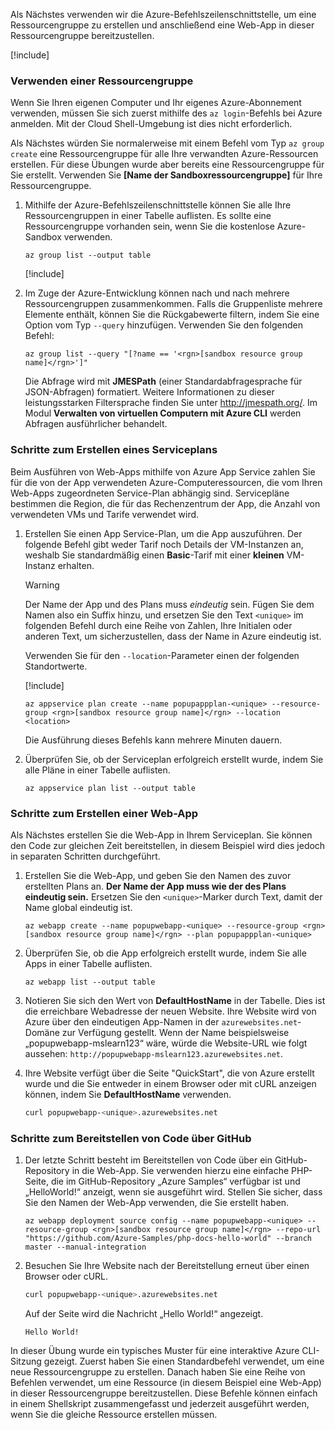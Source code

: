 Als Nächstes verwenden wir die Azure-Befehlszeilenschnittstelle, um eine Ressourcengruppe zu erstellen und anschließend eine Web-App in dieser Ressourcengruppe bereitzustellen.

[!include[](../../../includes/azure-sandbox-activate.md)]

### <a name="using-a-resource-group"></a>Verwenden einer Ressourcengruppe

Wenn Sie Ihren eigenen Computer und Ihr eigenes Azure-Abonnement verwenden, müssen Sie sich zuerst mithilfe des `az login`-Befehls bei Azure anmelden. Mit der Cloud Shell-Umgebung ist dies nicht erforderlich.

Als Nächstes würden Sie normalerweise mit einem Befehl vom Typ `az group create` eine Ressourcengruppe für alle Ihre verwandten Azure-Ressourcen erstellen. Für diese Übungen wurde aber bereits eine Ressourcengruppe für Sie erstellt. Verwenden Sie **<rgn>[Name der Sandboxressourcengruppe]</rgn>** für Ihre Ressourcengruppe.

1. Mithilfe der Azure-Befehlszeilenschnittstelle können Sie alle Ihre Ressourcengruppen in einer Tabelle auflisten. Es sollte eine Ressourcengruppe vorhanden sein, wenn Sie die kostenlose Azure-Sandbox verwenden.

    ```azurecli
    az group list --output table
    ```

    [!include[](../../../includes/azure-cloudshell-copy-paste-tip.md)]

1. Im Zuge der Azure-Entwicklung können nach und nach mehrere Ressourcengruppen zusammenkommen. Falls die Gruppenliste mehrere Elemente enthält, können Sie die Rückgabewerte filtern, indem Sie eine Option vom Typ `--query` hinzufügen. Verwenden Sie den folgenden Befehl:

    ```azurecli
    az group list --query "[?name == '<rgn>[sandbox resource group name]</rgn>']"
    ```

    Die Abfrage wird mit **JMESPath** (einer Standardabfragesprache für JSON-Abfragen) formatiert. Weitere Informationen zu dieser leistungsstarken Filtersprache finden Sie unter <http://jmespath.org/>. Im Modul **Verwalten von virtuellen Computern mit Azure CLI** werden Abfragen ausführlicher behandelt.

### <a name="steps-to-create-a-service-plan"></a>Schritte zum Erstellen eines Serviceplans

Beim Ausführen von Web-Apps mithilfe von Azure App Service zahlen Sie für die von der App verwendeten Azure-Computeressourcen, die vom Ihren Web-Apps zugeordneten Service-Plan abhängig sind. Servicepläne bestimmen die Region, die für das Rechenzentrum der App, die Anzahl von verwendeten VMs und Tarife verwendet wird.

1. Erstellen Sie einen App Service-Plan, um die App auszuführen. Der folgende Befehl gibt weder Tarif noch Details der VM-Instanzen an, weshalb Sie standardmäßig einen **Basic**-Tarif mit einer **kleinen** VM-Instanz erhalten.

    > [!WARNING]
    > Der Name der App und des Plans muss _eindeutig_ sein. Fügen Sie dem Namen also ein Suffix hinzu, und ersetzen Sie den Text `<unique>` im folgenden Befehl durch eine Reihe von Zahlen, Ihre Initialen oder anderen Text, um sicherzustellen, dass der Name in Azure eindeutig ist.

    Verwenden Sie für den `--location`-Parameter einen der folgenden Standortwerte.

    [!include[](../../../includes/azure-sandbox-regions-first-mention-note.md)]

    ```azurecli
    az appservice plan create --name popupappplan-<unique> --resource-group <rgn>[sandbox resource group name]</rgn> --location <location>
    ```

    Die Ausführung dieses Befehls kann mehrere Minuten dauern.

1. Überprüfen Sie, ob der Serviceplan erfolgreich erstellt wurde, indem Sie alle Pläne in einer Tabelle auflisten.

    ```azurecli
    az appservice plan list --output table
    ```

### <a name="steps-to-create-a-web-app"></a>Schritte zum Erstellen einer Web-App

Als Nächstes erstellen Sie die Web-App in Ihrem Serviceplan. Sie können den Code zur gleichen Zeit bereitstellen, in diesem Beispiel wird dies jedoch in separaten Schritten durchgeführt.

1. Erstellen Sie die Web-App, und geben Sie den Namen des zuvor erstellten Plans an. **Der Name der App muss wie der des Plans eindeutig sein.** Ersetzen Sie den `<unique>`-Marker durch Text, damit der Name global eindeutig ist.

    ```azurecli
    az webapp create --name popupwebapp-<unique> --resource-group <rgn>[sandbox resource group name]</rgn> --plan popupappplan-<unique>
    ```

1. Überprüfen Sie, ob die App erfolgreich erstellt wurde, indem Sie alle Apps in einer Tabelle auflisten.

    ```azurecli
    az webapp list --output table
    ```

1. Notieren Sie sich den Wert von **DefaultHostName** in der Tabelle. Dies ist die erreichbare Webadresse der neuen Website. Ihre Website wird von Azure über den eindeutigen App-Namen in der `azurewebsites.net`-Domäne zur Verfügung gestellt. Wenn der Name beispielsweise „popupwebapp-mslearn123“ wäre, würde die Website-URL wie folgt aussehen: `http://popupwebapp-mslearn123.azurewebsites.net`.

1. Ihre Website verfügt über die Seite "QuickStart", die von Azure erstellt wurde und die Sie entweder in einem Browser oder mit cURL anzeigen können, indem Sie **DefaultHostName** verwenden.

    ```bash
    curl popupwebapp-<unique>.azurewebsites.net
    ```
    
### <a name="steps-to-deploy-code-from-github"></a>Schritte zum Bereitstellen von Code über GitHub

1. Der letzte Schritt besteht im Bereitstellen von Code über ein GitHub-Repository in die Web-App. Sie verwenden hierzu eine einfache PHP-Seite, die im GitHub-Repository „Azure Samples“ verfügbar ist und „HelloWorld!“ anzeigt, wenn sie ausgeführt wird. Stellen Sie sicher, dass Sie den Namen der Web-App verwenden, die Sie erstellt haben.

    ```azurecli
    az webapp deployment source config --name popupwebapp-<unique> --resource-group <rgn>[sandbox resource group name]</rgn> --repo-url "https://github.com/Azure-Samples/php-docs-hello-world" --branch master --manual-integration
    ```

1. Besuchen Sie Ihre Website nach der Bereitstellung erneut über einen Browser oder cURL.

    ```bash
    curl popupwebapp-<unique>.azurewebsites.net
    ```
    
    Auf der Seite wird die Nachricht „Hello World!“ angezeigt.

    ```output
    Hello World!
    ```

In dieser Übung wurde ein typisches Muster für eine interaktive Azure CLI-Sitzung gezeigt. Zuerst haben Sie einen Standardbefehl verwendet, um eine neue Ressourcengruppe zu erstellen. Danach haben Sie eine Reihe von Befehlen verwendet, um eine Ressource (in diesem Beispiel eine Web-App) in dieser Ressourcengruppe bereitzustellen. Diese Befehle können einfach in einem Shellskript zusammengefasst und jederzeit ausgeführt werden, wenn Sie die gleiche Ressource erstellen müssen.